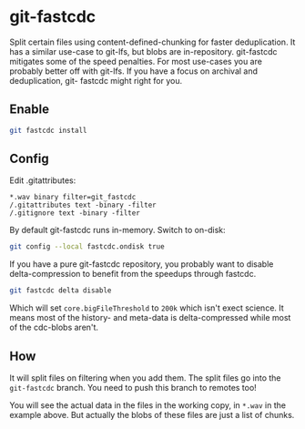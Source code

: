# git-fastcdc

Split certain files using content-defined-chunking for faster deduplication. It
has a similar use-case to git-lfs, but blobs are in-repository. git-fastcdc
mitigates some of the speed penalties. For most use-cases you are probably
better off with git-lfs. If you have a focus on archival and deduplication, git-
fastcdc might right for you.

## Enable

```bash
git fastcdc install
```

## Config

Edit .gitattributes:

```
*.wav binary filter=git_fastcdc
/.gitattributes text -binary -filter
/.gitignore text -binary -filter
```

By default git-fastcdc runs in-memory. Switch to on-disk:

```bash
git config --local fastcdc.ondisk true
```

If you have a pure git-fastcdc repository, you probably want to disable delta-compression 
to benefit from the speedups through fastcdc.

```bash
git fastcdc delta disable
```

Which will set `core.bigFileThreshold` to `200k` which isn't exect science. It
means most of the history- and meta-data is delta-compressed while most of the
cdc-blobs aren't.

## How

It will split files on filtering when you add them. The split files go into
the `git-fastcdc` branch. You need to push this branch to remotes too!

You will see the actual data in the files in the working copy, in `*.wav` in the
example above. But actually the blobs of these files are just a list of chunks.

